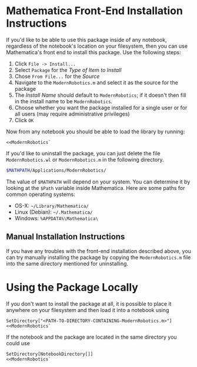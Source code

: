 # Mathematica Front-End Installation Instructions #

If you'd like to be able to use this package inside of any notebook, 
regardless of the notebook's location on your filesystem, then you can use 
Mathematica's front end to install this package. Use the following steps:

1. Click `File -> Install...`
2. Select `Package` for the _Type of Item to Install_
3. Chose `From File...` for the _Source_
4. Navigate to the `ModernRobotics.m` and select it as the source for the 
   package
5. The _Install Name_ should default to `ModernRobotics`; if it doesn't then
   fill in the install name to be `ModernRobotics`.
6. Choose whether you want the package installed for a single user or for all
   users (may require administrative privileges)
7. Click `OK`

Now from any notebook you should be able to load the library by running:

```
<<ModernRobotics`
```

If you'd like to uninstall the package, you can just delete the file 
`ModernRobotics.wl` or `ModernRobotics.m` in the following directory.

```sh
$MATHPATH/Applications/ModernRobotics/
```

The value of `$MATHPATH` will depend on your system. You can determine it by
looking at the `$Path` variable inside Mathematica. Here are some paths for
common operating systems:

+ OS-X:                `~/Library/Mathematica/`
+ Linux (Debian):      `~/.Mathematica/`
+ Windows:             `%APPDATA%\Mathematica\`


## Manual Installation Instructions ##

If you have any troubles with the front-end installation described above, you
can try manually installing the package by copying the `ModernRobotics.m` 
file into the same directory mentioned for uninstalling.


# Using the Package Locally #

If you don't want to install the package at all, it is possible to place it
anywhere on your filesystem and then load it into a notebook using

```
SetDirectory["<PATH-TO-DIRECTORY-CONTAINING-ModernRobotics.m>"]
<<ModernRobotics`
```

If the notebook and the package are located in the same directory you could 
use 

```
SetDirectory[NotebookDirectory[]]
<<ModernRobotics`
```
